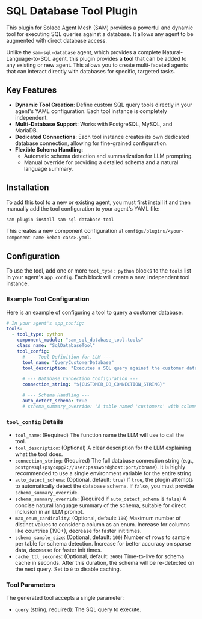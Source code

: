 # SQL Database Tool Plugin

This plugin for Solace Agent Mesh (SAM) provides a powerful and dynamic tool for executing SQL queries against a database. It allows any agent to be augmented with direct database access.

Unlike the `sam-sql-database` agent, which provides a complete Natural-Language-to-SQL agent, this plugin provides a **tool** that can be added to any existing or new agent. This allows you to create multi-faceted agents that can interact directly with databases for specific, targeted tasks.

## Key Features

- **Dynamic Tool Creation**: Define custom SQL query tools directly in your agent's YAML configuration. Each tool instance is completely independent.
- **Multi-Database Support**: Works with PostgreSQL, MySQL, and MariaDB.
- **Dedicated Connections**: Each tool instance creates its own dedicated database connection, allowing for fine-grained configuration.
- **Flexible Schema Handling**:
    -   Automatic schema detection and summarization for LLM prompting.
    -   Manual override for providing a detailed schema and a natural language summary.

## Installation

To add this tool to a new or existing agent, you must first install it and then manually add the tool configuration to your agent's YAML file:

```bash
sam plugin install sam-sql-database-tool
```

This creates a new component configuration at `configs/plugins/<your-component-name-kebab-case>.yaml`.

## Configuration

To use the tool, add one or more `tool_type: python` blocks to the `tools` list in your agent's `app_config`. Each block will create a new, independent tool instance.

### Example Tool Configuration

Here is an example of configuring a tool to query a customer database.

```yaml
# In your agent's app_config:
tools:
  - tool_type: python
    component_module: "sam_sql_database_tool.tools"
    class_name: "SqlDatabaseTool"
    tool_config:
      # --- Tool Definition for LLM ---
      tool_name: "QueryCustomerDatabase"
      tool_description: "Executes a SQL query against the customer database."

      # --- Database Connection Configuration ---
      connection_string: "${CUSTOMER_DB_CONNECTION_STRING}"

      # --- Schema Handling ---
      auto_detect_schema: true
      # schema_summary_override: "A table named 'customers' with columns 'id' and 'name'."
```

### `tool_config` Details

-   `tool_name`: (Required) The function name the LLM will use to call the tool.
-   `tool_description`: (Optional) A clear description for the LLM explaining what the tool does.
-   `connection_string`: (Required) The full database connection string (e.g., `postgresql+psycopg2://user:password@host:port/dbname`). It is highly recommended to use a single environment variable for the entire string.
-   `auto_detect_schema`: (Optional, default: `true`) If `true`, the plugin attempts to automatically detect the database schema. If `false`, you must provide `schema_summary_override`.
-   `schema_summary_override`: (Required if `auto_detect_schema` is `false`) A concise natural language summary of the schema, suitable for direct inclusion in an LLM prompt.
-   `max_enum_cardinality`: (Optional, default: `100`) Maximum number of distinct values to consider a column as an enum. Increase for columns like countries (190+), decrease for faster init times.
-   `schema_sample_size`: (Optional, default: `100`) Number of rows to sample per table for schema detection. Increase for better accuracy on sparse data, decrease for faster init times.
-   `cache_ttl_seconds`: (Optional, default: `3600`) Time-to-live for schema cache in seconds. After this duration, the schema will be re-detected on the next query. Set to `0` to disable caching.

### Tool Parameters

The generated tool accepts a single parameter:

-   `query` (string, required): The SQL query to execute.

